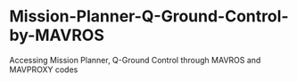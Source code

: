 # Mission-Planner-Q-Ground-Control-by-MAVROS
Accessing Mission Planner, Q-Ground Control through MAVROS and MAVPROXY codes
